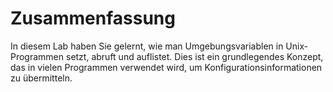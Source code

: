 # Zusammenfassung

In diesem Lab haben Sie gelernt, wie man Umgebungsvariablen in Unix-Programmen setzt, abruft und auflistet. Dies ist ein grundlegendes Konzept, das in vielen Programmen verwendet wird, um Konfigurationsinformationen zu übermitteln.
